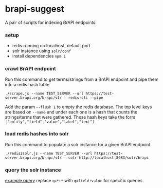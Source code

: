 # brapi-suggest
A pair of scripts for indexing BrAPI endpoints
### setup
- redis running on localhost, default port
- solr instance using `solr/conf`
- install dependencies `npm i`
### crawl BrAPI endpoint
Run this command to get terms/strings from a BrAPI endpoint and pipe them into a redis hash table.
```
./scrape.js --name TEST_SERVER --url https://test-server.brapi.org/brapi/v1/ | redis-cli --pipe
```
Add the param `--flush 1` to empty the redis database.
The top level keys are based on `--name` and under each one is a hash that counts the strings/terms that were gathered.
These hash keys take the form `["entity","field","value","label","text"]`
### load redis hashes into solr
Run this command to populate a solr instance for a given BrAPI endpoint
```
./redis2solr.js --name TEST_SERVER --url https://test-server.brapi.org/brapi/v1/ --solr http://localhost:8983/solr/brapi
```
### query the solr instance
[example query](http://localhost:8983/solr/brapi/query?q=*:*)
replace `q=*:*` with `q=field:value` for specific queries
